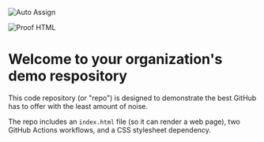![Auto Assign](https://github.com/Grupa-A/demo-repository/actions/workflows/auto-assign.yml/badge.svg)

![Proof HTML](https://github.com/Grupa-A/demo-repository/actions/workflows/proof-html.yml/badge.svg)

# Welcome to your organization's demo respository
This code repository (or "repo") is designed to demonstrate the best GitHub has to offer with the least amount of noise.

The repo includes an `index.html` file (so it can render a web page), two GitHub Actions workflows, and a CSS stylesheet dependency.
